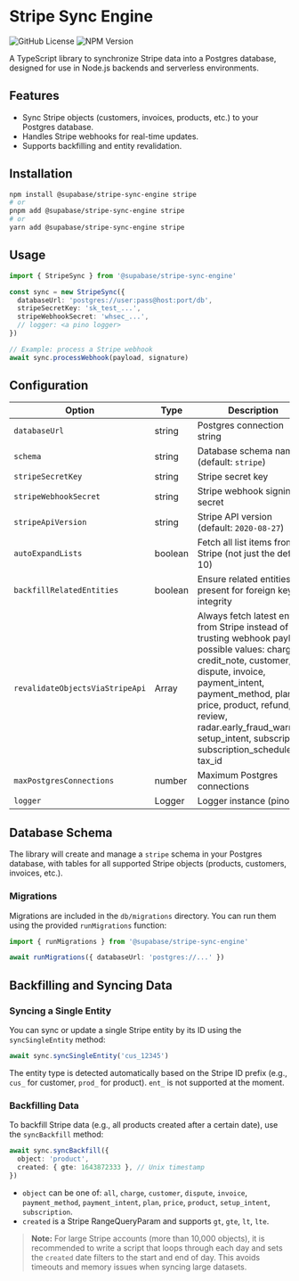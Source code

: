 # Stripe Sync Engine

![GitHub License](https://img.shields.io/github/license/supabase/stripe-sync-engine)
![NPM Version](https://img.shields.io/npm/v/%40supabase%2Fstripe-sync-engine)

A TypeScript library to synchronize Stripe data into a Postgres database, designed for use in Node.js backends and serverless environments.

## Features

- Sync Stripe objects (customers, invoices, products, etc.) to your Postgres database.
- Handles Stripe webhooks for real-time updates.
- Supports backfilling and entity revalidation.

## Installation

```sh
npm install @supabase/stripe-sync-engine stripe
# or
pnpm add @supabase/stripe-sync-engine stripe
# or
yarn add @supabase/stripe-sync-engine stripe
```

## Usage

```ts
import { StripeSync } from '@supabase/stripe-sync-engine'

const sync = new StripeSync({
  databaseUrl: 'postgres://user:pass@host:port/db',
  stripeSecretKey: 'sk_test_...',
  stripeWebhookSecret: 'whsec_...',
  // logger: <a pino logger>
})

// Example: process a Stripe webhook
await sync.processWebhook(payload, signature)
```

## Configuration

| Option                          | Type    | Description                                                                                                                                                                                                                                                                                              |
| ------------------------------- | ------- | -------------------------------------------------------------------------------------------------------------------------------------------------------------------------------------------------------------------------------------------------------------------------------------------------------- |
| `databaseUrl`                   | string  | Postgres connection string                                                                                                                                                                                                                                                                               |
| `schema`                        | string  | Database schema name (default: `stripe`)                                                                                                                                                                                                                                                                 |
| `stripeSecretKey`               | string  | Stripe secret key                                                                                                                                                                                                                                                                                        |
| `stripeWebhookSecret`           | string  | Stripe webhook signing secret                                                                                                                                                                                                                                                                            |
| `stripeApiVersion`              | string  | Stripe API version (default: `2020-08-27`)                                                                                                                                                                                                                                                               |
| `autoExpandLists`               | boolean | Fetch all list items from Stripe (not just the default 10)                                                                                                                                                                                                                                               |
| `backfillRelatedEntities`       | boolean | Ensure related entities are present for foreign key integrity                                                                                                                                                                                                                                            |
| `revalidateObjectsViaStripeApi` | Array   | Always fetch latest entity from Stripe instead of trusting webhook payload, possible values: charge, credit_note, customer, dispute, invoice, payment_intent, payment_method, plan, price, product, refund, review, radar.early_fraud_warning, setup_intent, subscription, subscription_schedule, tax_id |
| `maxPostgresConnections`        | number  | Maximum Postgres connections                                                                                                                                                                                                                                                                             |
| `logger`                        | Logger  | Logger instance (pino)                                                                                                                                                                                                                                                                                   |

## Database Schema

The library will create and manage a `stripe` schema in your Postgres database, with tables for all supported Stripe objects (products, customers, invoices, etc.).

### Migrations

Migrations are included in the `db/migrations` directory. You can run them using the provided `runMigrations` function:

```ts
import { runMigrations } from '@supabase/stripe-sync-engine'

await runMigrations({ databaseUrl: 'postgres://...' })
```

## Backfilling and Syncing Data

### Syncing a Single Entity

You can sync or update a single Stripe entity by its ID using the `syncSingleEntity` method:

```ts
await sync.syncSingleEntity('cus_12345')
```

The entity type is detected automatically based on the Stripe ID prefix (e.g., `cus_` for customer, `prod_` for product). `ent_` is not supported at the moment.

### Backfilling Data

To backfill Stripe data (e.g., all products created after a certain date), use the `syncBackfill` method:

```ts
await sync.syncBackfill({
  object: 'product',
  created: { gte: 1643872333 }, // Unix timestamp
})
```

- `object` can be one of: `all`, `charge`, `customer`, `dispute`, `invoice`, `payment_method`, `payment_intent`, `plan`, `price`, `product`, `setup_intent`, `subscription`.
- `created` is a Stripe RangeQueryParam and supports `gt`, `gte`, `lt`, `lte`.

> **Note:**
> For large Stripe accounts (more than 10,000 objects), it is recommended to write a script that loops through each day and sets the `created` date filters to the start and end of day. This avoids timeouts and memory issues when syncing large datasets.
